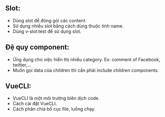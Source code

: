 ## Slot:
- Dùng slot để đóng gói các content.
- Sử dụng nhiều slot bằng cách dùng thuộc tính name.
- Dùng v-slot:test để sử dụng slot.

## Đệ quy component:
- Ứng dụng cho việc hiển thị nhiều category. Ex: comment of Facebook, twitter,...
- Muốn gọi data của children thì cần phải include children components.

## VueCLI:
- VueCLI là một môi trường biên dịch code.
- Cách cài đặt VueCLI.
- Cách phân chia bố cục file, luồng chạy.

